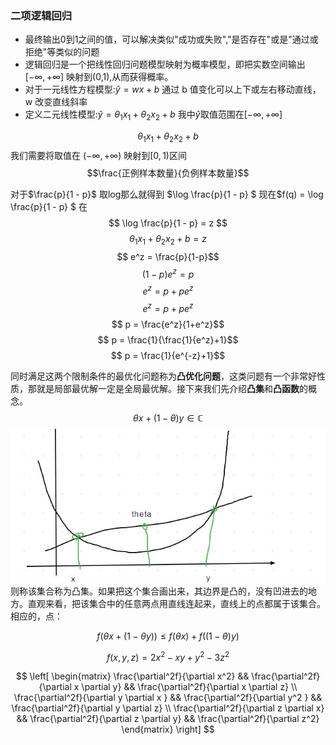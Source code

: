 ### 二项逻辑回归
- 最终输出0到1之间的值，可以解决类似"成功或失败","是否存在"或是"通过或拒绝"等类似的问题
- 逻辑回归是一个把线性回归问题模型映射为概率模型，即把实数空间输出$[- \infty,+\infty]$ 映射到(0,1),从而获得概率。
- 对于一元线性方程模型:$\hat{y} = wx + b$ 通过 b 值变化可以上下或左右移动直线，w 改变直线斜率
- 定义二元线性模型:$\hat{y} = \theta_1 x_1 + \theta_2 x_2 + b$ 我中$\hat{y}$取值范围在$[- \infty,+\infty]$


$$\theta_1 x_1 + \theta_2 x_2 + b$$
我们需要将取值在 $(-\infty,+\infty)$ 映射到$[0,1)$区间
$$\frac{正例样本数量}{负例样本数量}$$ 

对于$\frac{p}{1 - p}$ 取log那么就得到 $\log \frac{p}{1 - p} $ 现在$f(q) = \log \frac{p}{1 - p} $ 在
$$ \log \frac{p}{1 - p} = z $$
$$ \theta_1 x_1 + \theta_2 x_2 + b = z $$
$$ e^z = \frac{p}{1-p}$$
$$ (1-p) e^z = p$$
$$  e^z = p + p e^z$$
$$  e^z = p + p e^z$$
$$  p = \frac{e^z}{1+e^z}$$
$$  p = \frac{1}{\frac{1}{e^z}+1}$$
$$  p = \frac{1}{e^{-z}+1}$$

同时满足这两个限制条件的最优化问题称为**凸优化问题**，这类问题有一个非常好性质，那就是局部最优解一定是全局最优解。接下来我们先介绍**凸集**和**凸函数**的概念。
$$\theta x + (1 - \theta) y \in \mathbb{C}$$
![](https://github.com/zideajang/basic_ml_tut/blob/master/wx/logistic_regression/screenshots/context_1.JPG)
则称该集合称为凸集。如果把这个集合画出来，其边界是凸的，没有凹进去的地方。直观来看，把该集合中的任意两点用直线连起来，直线上的点都属于该集合。相应的，点：

$$ f(\theta x + (1 - \theta y)) \le f(\theta x) + f((1 - \theta) y)$$


$$ f(x,y,z) = 2x^2 - xy + y^2 - 3z^2$$

$$ \left[ 
 \begin{matrix}
    \frac{\partial^2f}{\partial x^2} && \frac{\partial^2f}{\partial x \partial y} && \frac{\partial^2f}{\partial x \partial z} \\
    \frac{\partial^2f}{\partial y \partial x } && \frac{\partial^2f}{\partial y^2 } && \frac{\partial^2f}{\partial y \partial z} \\
    \frac{\partial^2f}{\partial z \partial x} && \frac{\partial^2f}{\partial z \partial y} && \frac{\partial^2f}{\partial z^2}
\end{matrix} 
\right]
$$